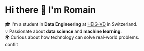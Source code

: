 # Hi there 👋 I'm Romain  

🎓 I'm a student in **Data Engineering** at [HEIG-VD](https://heig-vd.ch/) in Switzerland.  
💡 Passionate about **data science** and **machine learning**.  
🌍 Curious about how technology can solve real-world problems.  
conflit

<!--
**romain-drsl/romain-drsl** is a ✨ _special_ ✨ repository because its `README.md` (this file) appears on your GitHub profile.

Here are some ideas to get you started:

- 🔭 I’m currently working on ...
- 🌱 I’m currently learning ...
- 👯 I’m looking to collaborate on ...
- 🤔 I’m looking for help with ...
- 💬 Ask me about ...
- 📫 How to reach me: ...
- 😄 Pronouns: ...
- ⚡ Fun fact: ...
-->
